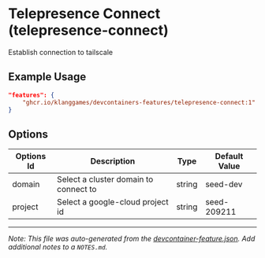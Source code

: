 
# Telepresence Connect (telepresence-connect)

Establish connection to tailscale

## Example Usage

```json
"features": {
    "ghcr.io/klanggames/devcontainers-features/telepresence-connect:1": {}
}
```

## Options

| Options Id | Description | Type | Default Value |
|-----|-----|-----|-----|
| domain | Select a cluster domain to connect to | string | seed-dev |
| project | Select a google-cloud project id | string | seed-209211 |



---

_Note: This file was auto-generated from the [devcontainer-feature.json](https://github.com/klanggames/devcontainers-features/blob/main/src/telepresence-connect/devcontainer-feature.json).  Add additional notes to a `NOTES.md`._
